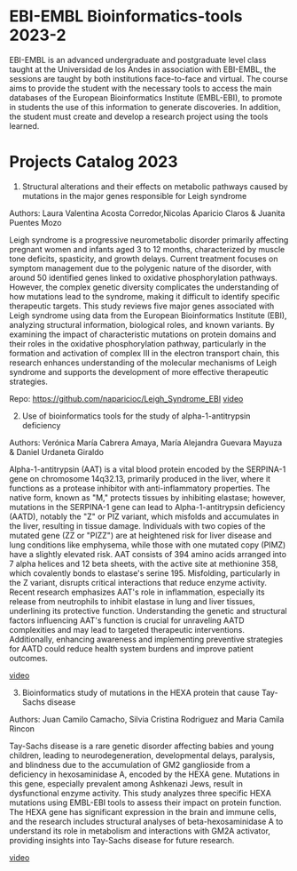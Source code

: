 # EBI-EMBL Bioinformatics-tools 2023-2 

EBI-EMBL is an advanced undergraduate and postgraduate level class taught at the Universidad de los Andes in association with EBI-EMBL, the sessions are taught by both institutions face-to-face and virtual. The course aims to provide the student with the necessary tools to access the main databases of the European Bioinformatics Institute (EMBL-EBI), to promote in students the use of this information to generate discoveries. In addition, the student must create and develop a research project using the tools learned.

# Projects Catalog 2023 

1) Structural alterations and their effects on metabolic pathways caused by mutations in the major genes responsible for Leigh syndrome

Authors: Laura Valentina Acosta Corredor,Nicolas Aparicio Claros & Juanita Puentes Mozo

Leigh syndrome is a progressive neurometabolic disorder primarily affecting pregnant women and infants aged 3 to 12 months, characterized by muscle tone deficits, spasticity, and growth delays. Current treatment focuses on symptom management due to the polygenic nature of the disorder, with around 50 identified genes linked to oxidative phosphorylation pathways. However, the complex genetic diversity complicates the understanding of how mutations lead to the syndrome, making it difficult to identify specific therapeutic targets. This study reviews five major genes associated with Leigh syndrome using data from the European Bioinformatics Institute (EBI), analyzing structural information, biological roles, and known variants. By examining the impact of characteristic mutations on protein domains and their roles in the oxidative phosphorylation pathway, particularly in the formation and activation of complex III in the electron transport chain, this research enhances understanding of the molecular mechanisms of Leigh syndrome and supports the development of more effective therapeutic strategies.

Repo: https://github.com/naparicioc/Leigh_Syndrome_EBI 
[video](https://www.youtube.com/watch?v=wjJBgLr3Fzo)

2) Use of bioinformatics tools for the study of alpha-1-antitrypsin deficiency
   
Authors: Verónica María Cabrera Amaya, María Alejandra Guevara Mayuza & Daniel Urdaneta
Giraldo

Alpha-1-antitrypsin (AAT) is a vital blood protein encoded by the SERPINA-1 gene on chromosome 14q32.13, primarily produced in the liver, where it functions as a protease inhibitor with anti-inflammatory properties. The native form, known as "M," protects tissues by inhibiting elastase; however, mutations in the SERPINA-1 gene can lead to Alpha-1-antitrypsin deficiency (AATD), notably the "Z" or PIZ variant, which misfolds and accumulates in the liver, resulting in tissue damage. Individuals with two copies of the mutated gene (ZZ or "PIZZ") are at heightened risk for liver disease and lung conditions like emphysema, while those with one mutated copy (PIMZ) have a slightly elevated risk. AAT consists of 394 amino acids arranged into 7 alpha helices and 12 beta sheets, with the active site at methionine 358, which covalently bonds to elastase's serine 195. Misfolding, particularly in the Z variant, disrupts critical interactions that reduce enzyme activity. Recent research emphasizes AAT's role in inflammation, especially its release from neutrophils to inhibit elastase in lung and liver tissues, underlining its protective function. Understanding the genetic and structural factors influencing AAT's function is crucial for unraveling AATD complexities and may lead to targeted therapeutic interventions. Additionally, enhancing awareness and implementing preventive strategies for AATD could reduce health system burdens and improve patient outcomes.

[video](https://www.youtube.com/watch?v=3QEDOYxjanI)

3) Bioinformatics study of mutations in the HEXA protein that cause Tay-Sachs disease

Authors: Juan Camilo Camacho, Silvia Cristina Rodriguez and Maria Camila Rincon

Tay-Sachs disease is a rare genetic disorder affecting babies and young children, leading to neurodegeneration, developmental delays, paralysis, and blindness due to the accumulation of GM2 ganglioside from a deficiency in hexosaminidase A, encoded by the HEXA gene. Mutations in this gene, especially prevalent among Ashkenazi Jews, result in dysfunctional enzyme activity. This study analyzes three specific HEXA mutations using EMBL-EBI tools to assess their impact on protein function. The HEXA gene has significant expression in the brain and immune cells, and the research includes structural analyses of beta-hexosaminidase A to understand its role in metabolism and interactions with GM2A activator, providing insights into Tay-Sachs disease for future research.

[video](https://www.youtube.com/watch?v=Nym0kzXQM-g)
